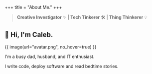 +++
title = "About Me."
+++

> **Creative Investigator** ✨ | **Tech Tinkerer** 🛠️ | **Thing Thinkerer** 💡

## 👋 Hi, I'm Caleb.

{{ image(url="avatar.png", no_hover=true) }}

I'm a busy dad, husband, and IT enthusiast.

I write code, deploy software and read bedtime stories.



